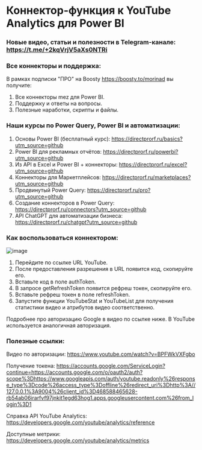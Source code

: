 # Коннектор-функция к YouTube Analytics для Power BI

### Новые видео, статьи и полезности в Telegram-канале: https://t.me/+2kqVrjV5aXs0NTRi

### Все коннекторы и поддержка:
В рамках подписки "ПРО" на Boosty https://boosty.to/morinad вы получите:
1) Все коннекторы mez для Power BI. 
2) Поддержку и ответы на вопросы.
3) Полезные наработки, скрипты и файлы.

### Наши курсы по Power Query, Power BI и автоматизации:
1) Основы Power BI (бесплатный курс): https://directprorf.ru/basics?utm_source=github
2) Power BI для рекламных отчётов: https://directprorf.ru/powerbi?utm_source=github
3) Из API в Excel и Power BI + коннекторы: https://directprorf.ru/excel?utm_source=github
4) Коннекторы для Маркетплейсов: https://directprorf.ru/marketplaces?utm_source=github
5) Продвинутый Power Query: https://directprorf.ru/pro?utm_source=github
6) Создание коннекторов в Power Query: https://directprorf.ru/connectors?utm_source=github
7) API ChatGPT для автоматизации бизнеса: https://directprorf.ru/chatgpt?utm_source=github


### Как воспользоваться коннектором:
![image](https://github.com/morinad/youtube/assets/44451631/129d9047-bc2a-4514-8ad0-7fd01e9539db)

1. Перейдите по ссылке URL YouTube.
2. После предоставления разрешения в URL появится код, скопируйте его.
3. Вставьте код в поле authToken.
4. В запросе getRefreshToken появится рефреш токен, скопируйте его.
5. Вставьте рефреш токен в поле refreshToken.
6. Запустите функции YouTubeStat и YouTubeList для получения статистики видео и атрибутов видео соответственно.

Подробнее про авторизацию Google в видео по ссылке ниже. В YouTube используется аналогичная авторизация.

### Полезные ссылки:
Видео по авторизации: https://www.youtube.com/watch?v=BPFWkVXFgbo

Получение токена: https://accounts.google.com/ServiceLogin?continue=https://accounts.google.com/o/oauth2/auth?scope%3Dhttps://www.googleapis.com/auth/youtube.readonly%26response_type%3Dcode%26access_type%3Doffline%26redirect_uri%3Dhttp%3A//127.0.0.1%3A9004%26client_id%3D468588465628-rb54ab06irarfvf97jnkit1egd63hog1.apps.googleusercontent.com%26from_login%3D1

Справка API YouTube Analytics: https://developers.google.com/youtube/analytics/reference

Доступные метрики: https://developers.google.com/youtube/analytics/metrics


